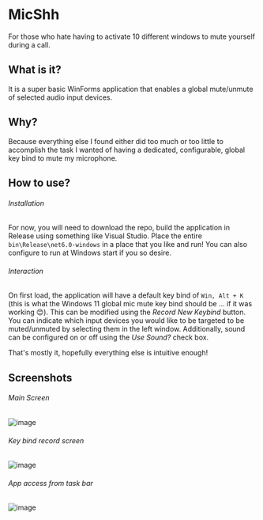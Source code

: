 # MicShh

For those who hate having to activate 10 different windows to mute yourself during a call.

## What is it?

It is a super basic WinForms application that enables a global mute/unmute of selected audio input devices.

## Why?

Because everything else I found either did too much or too little to accomplish the task I wanted of having a dedicated, configurable, global key bind to mute my microphone.

## How to use?

###### Installation
For now, you will need to download the repo, build the application in Release using something like Visual Studio. Place the entire ``bin\Release\net6.0-windows`` in a place that you like and run! You can also configure to run at Windows start if you so desire.

###### Interaction
On first load, the application will have a default key bind of `Win, Alt + K` (this is what the Windows 11 global mic mute key bind should be ... if it was working 😊). This can be modified using the _Record New Keybind_ button. You can indicate which input devices you would like to be targeted to be muted/unmuted by selecting them in the left window. Additionally, sound can be configured on or off using the _Use Sound?_ check box.

That's mostly it, hopefully everything else is intuitive enough!

## Screenshots
###### Main Screen
![image](https://user-images.githubusercontent.com/35544437/156086331-1eb3077f-b81a-4a04-a6ef-75036f5bc703.png)
###### Key bind record screen
![image](https://user-images.githubusercontent.com/35544437/156086671-1e42e66c-323d-4332-9588-0fe02ea13624.png)
###### App access from task bar
![image](https://user-images.githubusercontent.com/35544437/156086418-4c7b413f-59ef-46a4-bc60-10c162086b5e.png)
